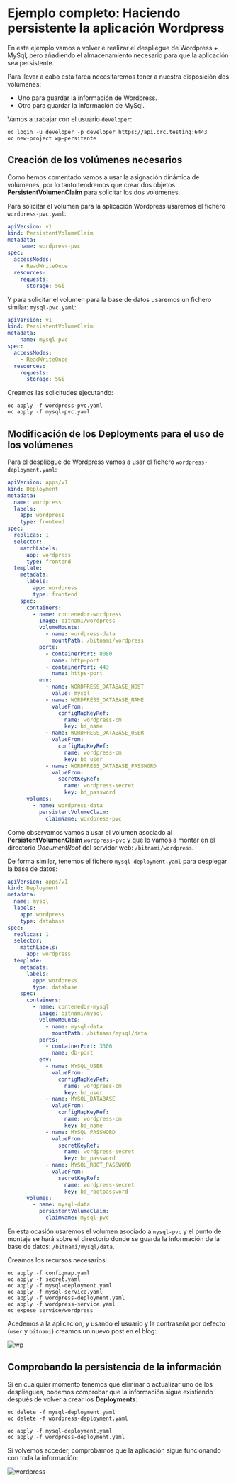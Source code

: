# Ejemplo completo: Haciendo persistente la aplicación Wordpress

En este ejemplo vamos a volver e realizar el despliegue de Wordpress +  MySql, pero añadiendo el almacenamiento necesario para que la aplicación sea persistente.

Para llevar a cabo esta tarea necesitaremos tener a nuestra disposición dos volúmenes:

* Uno para guardar la información de Wordpress.
* Otro para guardar la información de MySql.

Vamos a trabajar con el usuario `developer`:

    oc login -u developer -p developer https://api.crc.testing:6443
    oc new-project wp-persitente


## Creación de los volúmenes necesarios

Como hemos comentado vamos a usar la asignación dinámica de volúmenes, por lo tanto tendremos que crear dos objetos **PersistentVolumenClaim** para solicitar los dos volúmenes.

Para solicitar el volumen para la aplicación Wordpress usaremos el fichero `wordpress-pvc.yaml`:

```yaml
apiVersion: v1
kind: PersistentVolumeClaim
metadata:
    name: wordpress-pvc
spec:
  accessModes:
    - ReadWriteOnce
  resources:
    requests:
      storage: 5Gi
```

Y para solicitar el volumen para la base de datos usaremos un fichero similar: `mysql-pvc.yaml`:

```yaml
apiVersion: v1
kind: PersistentVolumeClaim
metadata:
    name: mysql-pvc
spec:
  accessModes:
    - ReadWriteOnce
  resources:
    requests:
      storage: 5Gi
```

Creamos las solicitudes ejecutando:


    oc apply -f wordpress-pvc.yaml
    oc apply -f mysql-pvc.yaml


## Modificación de los Deployments para el uso de los volúmenes

Para el despliegue de Wordpress vamos a usar el fichero `wordpress-deployment.yaml`:

```yaml
apiVersion: apps/v1
kind: Deployment
metadata:
  name: wordpress
  labels:
    app: wordpress
    type: frontend
spec:
  replicas: 1
  selector:
    matchLabels:
      app: wordpress
      type: frontend
  template:
    metadata:
      labels:
        app: wordpress
        type: frontend
    spec:
      containers:
        - name: contenedor-wordpress
          image: bitnami/wordpress
          volumeMounts:
            - name: wordpress-data
              mountPath: /bitnami/wordpress
          ports:
            - containerPort: 8080
              name: http-port
            - containerPort: 443
              name: https-port
          env:
            - name: WORDPRESS_DATABASE_HOST
              value: mysql
            - name: WORDPRESS_DATABASE_NAME
              valueFrom:
                configMapKeyRef:
                  name: wordpress-cm
                  key: bd_name
            - name: WORDPRESS_DATABASE_USER
              valueFrom:
                configMapKeyRef:
                  name: wordpress-cm
                  key: bd_user
            - name: WORDPRESS_DATABASE_PASSWORD
              valueFrom:
                secretKeyRef:
                  name: wordpress-secret
                  key: bd_password
      volumes:
        - name: wordpress-data
          persistentVolumeClaim:
            claimName: wordpress-pvc      
```

Como observamos vamos a usar el volumen asociado al **PersistentVolumenClaim** `wordpress-pvc` y que lo vamos a montar en el directorio *DocumentRoot* del servidor web: `/bitnami/wordpress`.

De forma similar, tenemos el fichero `mysql-deployment.yaml` para desplegar la base de datos:

```yaml
apiVersion: apps/v1
kind: Deployment
metadata:
  name: mysql
  labels:
    app: wordpress
    type: database
spec:
  replicas: 1
  selector:
    matchLabels:
      app: wordpress
  template:
    metadata:
      labels:
        app: wordpress
        type: database
    spec:
      containers:
        - name: contenedor-mysql
          image: bitnami/mysql
          volumeMounts:
            - name: mysql-data
              mountPath: /bitnami/mysql/data
          ports:
            - containerPort: 3306
              name: db-port
          env:
            - name: MYSQL_USER
              valueFrom:
                configMapKeyRef:
                  name: wordpress-cm
                  key: bd_user
            - name: MYSQL_DATABASE
              valueFrom:
                configMapKeyRef:
                  name: wordpress-cm
                  key: bd_name
            - name: MYSQL_PASSWORD
              valueFrom:
                secretKeyRef:
                  name: wordpress-secret
                  key: bd_password
            - name: MYSQL_ROOT_PASSWORD
              valueFrom:
                secretKeyRef:
                  name: wordpress-secret
                  key: bd_rootpassword
      volumes:
        - name: mysql-data
          persistentVolumeClaim:
            claimName: mysql-pvc
```
En esta ocasión usaremos el volumen asociado a `mysql-pvc` y el punto de montaje se hará sobre el directorio donde se guarda la información de la base de datos: `/bitnami/mysql/data`.

Creamos los recursos necesarios:

    oc apply -f configmap.yaml
    oc apply -f secret.yaml
    oc apply -f mysql-deployment.yaml
    oc apply -f mysql-service.yaml
    oc apply -f wordpress-deployment.yaml
    oc apply -f wordpress-service.yaml
    oc expose service/wordpress

Acedemos a la aplicación, y usando el usuario y la contraseña por defecto (`user` y `bitnami`) creamos un nuevo post en el blog:

![wp](img/wp1.png)

## Comprobando la persistencia de la información

Si en cualquier momento tenemos que eliminar o actualizar uno de los despliegues, podemos comprobar que la información sigue existiendo después de volver a crear los **Deployments**:


    oc delete -f mysql-deployment.yaml
    oc delete -f wordpress-deployment.yaml
    
    oc apply -f mysql-deployment.yaml
    oc apply -f wordpress-deployment.yaml


Si volvemos acceder, comprobamos que la aplicación sigue funcionando con toda la información:

![wordpress](img/wp2.png)

